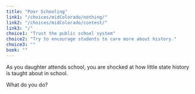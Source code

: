 ```yaml
---
title: "Poor Schooling"
link1: "/choices/midColorado/nothing/"
link2: "/choices/midColorado/contest/"
link3: "/"
choice1: "Trust the public school system"
choice2: "Try to encourage students to care more about history."
choice3: ""
book: ""
---
```

As you daughter attends school, you are shocked at how little state history is taught about in school. 

What do you do?